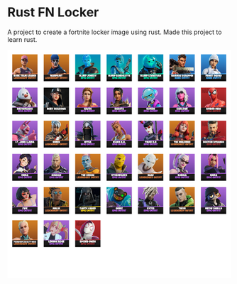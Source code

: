 # Rust FN Locker

A project to create a fortnite locker image using rust.
Made this project to learn rust.

![Locker](assets/preview.png)
